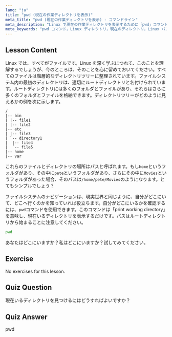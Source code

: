 ```yaml
---
lang: "ja"
title: "pwd (現在の作業ディレクトリを表示)"
meta_title: "pwd (現在の作業ディレクトリを表示) - コマンドライン"
meta_description: "Linux で現在の作業ディレクトリを表示するために「pwd」コマンドを使用する方法を学びます。初心者向けに Linux ファイルシステムパスとナビゲーションを理解します。"
meta_keywords: "pwd コマンド，Linux ディレクトリ，現在のディレクトリ，Linux パス，Linux チュートリアル，初心者向け Linux, Linux ガイド"
---
```


## Lesson Content

Linux では、すべてがファイルです。Linux を深く学ぶにつれて、このことを理解するでしょうが、今のところは、そのことを心に留めておいてください。すべてのファイルは階層的なディレクトリツリーに整理されています。ファイルシステム内の最初のディレクトリは、適切にルートディレクトリと名付けられています。ルートディレクトリには多くのフォルダとファイルがあり、それらはさらに多くのフォルダとファイルを格納できます。ディレクトリツリーがどのように見えるかの例を次に示します。

```plaintext
/
|-- bin
| |-- file1
| |-- file2
|-- etc
| |-- file3
| `-- directory1
|  |-- file4
|  `-- file5
|-- home
|-- var
```

これらのファイルとディレクトリの場所はパスと呼ばれます。もし`home`というフォルダがあり、その中に`pete`というフォルダがあり、さらにその中に`Movies`というフォルダがあった場合、そのパスは`/home/pete/Movies`のようになります。とてもシンプルでしょう？

ファイルシステムのナビゲーションは、現実世界と同じように、自分がどこにいて、どこへ行くのかを知っていれば役立ちます。自分がどこにいるかを確認するには、`pwd`コマンドを使用できます。このコマンドは「print working directory」を意味し、現在いるディレクトリを表示するだけです。パスはルートディレクトリから始まることに注意してください。

```bash
pwd
```

あなたはどこにいますか？私はどこにいますか？試してみてください。

## Exercise

No exercises for this lesson.

## Quiz Question

現在いるディレクトリを見つけるにはどうすればよいですか？

## Quiz Answer

pwd
